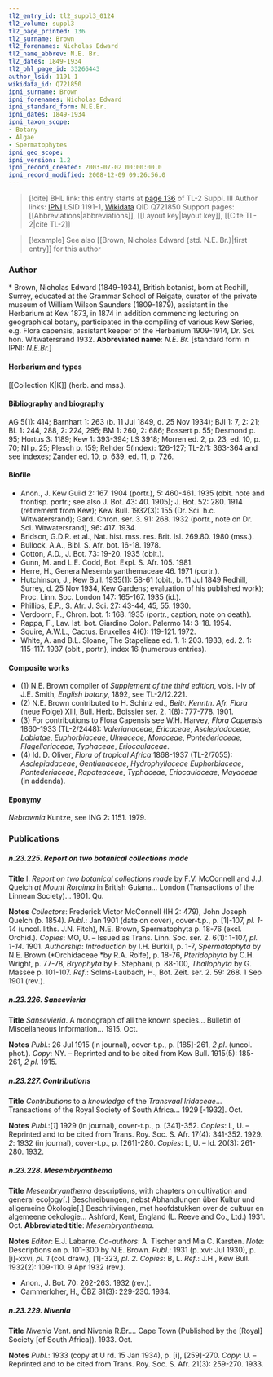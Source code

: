 ```yaml
---
tl2_entry_id: tl2_suppl3_0124
tl2_volume: suppl3
tl2_page_printed: 136
tl2_surname: Brown
tl2_forenames: Nicholas Edward
tl2_name_abbrev: N.E. Br.
tl2_dates: 1849-1934
tl2_bhl_page_id: 33266443
author_lsid: 1191-1
wikidata_id: Q721850
ipni_surname: Brown
ipni_forenames: Nicholas Edward
ipni_standard_form: N.E.Br.
ipni_dates: 1849-1934
ipni_taxon_scope: 
- Botany
- Algae
- Spermatophytes
ipni_geo_scope: 
ipni_version: 1.2
ipni_record_created: 2003-07-02 00:00:00.0
ipni_record_modified: 2008-12-09 09:26:56.0
---
```


> [!cite] BHL link: this entry starts at [page 136](https://www.biodiversitylibrary.org/page/33266443) of TL-2 Suppl. III
> Author links: [IPNI](https://www.ipni.org/a/1191-1) LSID 1191-1, [Wikidata](https://www.wikidata.org/wiki/Q721850) QID Q721850
> Support pages: [[Abbreviations|abbreviations]], [[Layout key|layout key]], [[Cite TL-2|cite TL-2]]

> [!example] See also [[Brown, Nicholas Edward {std. N.E. Br.}|first entry]] for this author

### Author

\* Brown, Nicholas Edward (1849-1934), British botanist, born at Redhill, Surrey, educated at the Grammar School of Reigate, curator of the private museum of William Wilson Saunders (1809-1879), assistant in the Herbarium at Kew 1873, in 1874 in addition commencing lecturing on geographical botany, participated in the compiling of various Kew Series, e.g. Flora capensis, assistant keeper of the Herbarium 1909-1914, Dr. Sci. hon. Witwatersrand 1932. 
**Abbreviated name**: *N.E. Br.* \[standard form in IPNI: *N.E.Br.*\]

#### Herbarium and types

[[Collection K|K]] (herb. and mss.).

#### Bibliography and biography

AG 5(1): 414; Barnhart 1: 263 (b. 11 Jul 1849, d. 25 Nov 1934); BJI 1: 7, 2: 21; BL 1: 244, 288, 2: 224, 295; BM 1: 260, 2: 686; Bossert p. 55; Desmond p. 95; Hortus 3: 1189; Kew 1: 393-394; LS 3918; Morren ed. 2, p. 23, ed. 10, p. 70; NI p. 25; Plesch p. 159; Rehder 5(index): 126-127; TL-2/1: 363-364 and see indexes; Zander ed. 10, p. 639, ed. 11, p. 726.

#### Biofile

- Anon., J. Kew Guild 2: 167. 1904 (portr.), 5: 460-461. 1935 (obit. note and frontisp. portr.; see also J. Bot. 43: 40. 1905); J. Bot. 52: 280. 1914 (retirement from Kew); Kew Bull. 1932(3): 155 (Dr. Sci. h.c. Witwatersrand); Gard. Chron. ser. 3. 91: 268. 1932 (portr., note on Dr. Sci. Witwatersrand), 96: 417. 1934.
- Bridson, G.D.R. et al., Nat. hist. mss. res. Brit. Isl. 269.80. 1980 (mss.).
- Bullock, A.A., Bibl. S. Afr. bot. 16-18. 1978.
- Cotton, A.D., J. Bot. 73: 19-20. 1935 (obit.).
- Gunn, M. and L.E. Codd, Bot. Expl. S. Afr. 105. 1981.
- Herre, H., Genera Mesembryanthemaceae 46. 1971 (portr.).
- Hutchinson, J., Kew Bull. 1935(1): 58-61 (obit., b. 11 Jul 1849 Redhill, Surrey, d. 25 Nov 1934, Kew Gardens; evaluation of his published work); Proc. Linn. Soc. London 147: 165-167. 1935 (id.).
- Phillips, E.P., S. Afr. J. Sci. 27: 43-44, 45, 55. 1930.
- Verdoorn, F., Chron. bot. 1: 168. 1935 (portr., caption, note on death).
- Rappa, F., Lav. Ist. bot. Giardino Colon. Palermo 14: 3-18. 1954.
- Squire, A.W.L., Cactus. Bruxelles 4(6): 119-121. 1972.
- White, A. and B.L. Sloane, The Stapelieae ed. 1. 1: 203. 1933, ed. 2. 1: 115-117. 1937 (obit., portr.), index 16 (numerous entries).

#### Composite works

- (1) N.E. Brown compiler of *Supplement of the third edition*, vols. i-iv of J.E. Smith, *English botany*, 1892, see TL-2/12.221.
- (2) N.E. Brown contributed to H. Schinz ed., *Beitr. Kenntn. Afr. Flora* (neue Folge) XIII, Bull. Herb. Boissier ser. 2. 1(8): 777-778. 1901.
- (3) For contributions to Flora Capensis see W.H. Harvey, *Flora Capensis* 1860-1933 (TL-2/2448): *Valerianaceae*, *Ericaceae*, *Asclepiadaceae*, *Labiatae*, *Euphorbiaceae*, *Ulmaceae*, *Moraceae*, *Pontederiaceae*, *Flagellariaceae*, *Typhaceae*, *Eriocaulaceae*.
- (4) Id. D. Oliver, *Flora of tropical Africa* 1868-1937 (TL-2/7055): *Asclepiadaceae*, *Gentianaceae*, *Hydrophyllaceae Euphorbiaceae*, *Pontederiaceae*, *Rapateaceae*, *Typhaceae*, *Eriocaulaceae*, *Mayaceae* (in addenda).

#### Eponymy

*Nebrownia* Kuntze, see ING 2: 1151. 1979.

### Publications

##### n.23.225. Report on two botanical collections made

**Title**
I. *Report on two botanical collections made* by F.V. McConnell and J.J. Quelch *at Mount Roraima* in British Guiana... London (Transactions of the Linnean Society)... 1901. Qu.

**Notes**
*Collectors*: Frederick Victor McConnell (IH 2: 479), John Joseph Quelch (b. 1854).
*Publ*.: Jan 1901 (date on cover), cover-t.p., p. \[1\]-107, *pl. 1-14* (uncol. liths. J.N. Fitch), N.E. Brown, Spermatophyta p. 18-76 (excl. Orchid.). *Copies*: MO, U. – Issued as Trans. Linn. Soc. ser. 2. 6(1): 1-107, *pl. 1-14.* 1901.
*Authorship*: *Introduction* by I.H. Burkill, p. 1-7, *Spermatophyta* by N.E. Brown (*Orchidaceae *by R.A. Rolfe), p. 18-76, *Pteridophyta* by C.H. Wright, p. 77-78, *Bryophyta* by F. Stephani, p. 88-100, *Thallophyta* by G. Massee p. 101-107.
*Ref*.: Solms-Laubach, H., Bot. Zeit. ser. 2. 59: 268. 1 Sep 1901 (rev.).

##### n.23.226. Sansevieria

**Title**
*Sansevieria*. A monograph of all the known species... Bulletin of Miscellaneous Information... 1915. Oct.

**Notes**
*Publ*.: 26 Jul 1915 (in journal), cover-t.p., p. \[185\]-261, *2 pl*. (uncol. phot.). *Copy*: NY. – Reprinted and to be cited from Kew Bull. 1915(5): 185-261, *2 pl*. 1915.

##### n.23.227. Contributions

**Title**
*Contributions* to a *knowledge* of the *Transvaal Iridaceae*... Transactions of the Royal Society of South Africa... 1929 \[-1932\]. Oct.

**Notes**
*Publ*.:\[*1*\] 1929 (in journal), cover-t.p., p. \[341\]-352. *Copies*: L, U. – Reprinted and to be cited from Trans. Roy. Soc. S. Afr. 17(4): 341-352. 1929.
*2*: 1932 (in journal), cover-t.p., p. \[261\]-280. *Copies*: L, U. – Id. 20(3): 261-280. 1932.

##### n.23.228. Mesembryanthema

**Title**
*Mesembryanthema* descriptions, with chapters on cultivation and general ecology\[.\] Beschreibungen, nebst Abhandlungen über Kultur und allgemeine Ökologie\[.\] Beschrijvingen, met hoofdstukken over de cultuur en algemeene oekologie... Ashford, Kent, England (L. Reeve and Co., Ltd.) 1931. Oct.
**Abbreviated title**: *Mesembryanthema*.

**Notes**
*Editor*: E.J. Labarre.
*Co-authors*: A. Tischer and Mia C. Karsten.
*Note*: Descriptions on p. 101-300 by N.E. Brown.
*Publ*.: 1931 (p. xvi: Jul 1930), p. \[i\]-xxvi, *pl. 1* (col. draw.), \[1\]-323, *pl. 2.* *Copies*: B, L.
*Ref*.: J.H., Kew Bull. 1932(2): 109-110. 9 Apr 1932 (rev.).
- Anon., J. Bot. 70: 262-263. 1932 (rev.).
- Cammerloher, H., ÖBZ 81(3): 229-230. 1934.

##### n.23.229. Nivenia

**Title**
*Nivenia* Vent. and Nivenia R.Br.... Cape Town (Published by the \[Royal\] Society \[of South Africa\]). 1933. Oct.

**Notes**
*Publ*.: 1933 (copy at U rd. 15 Jan 1934), p. \[i\], \[259\]-270. *Copy*: U. – Reprinted and to be cited from Trans. Roy. Soc. S. Afr. 21(3): 259-270. 1933.

